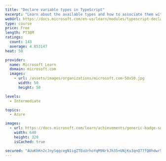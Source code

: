 ```yaml
---
title: "Declare variable types in TypeScript"
excerpt: "Learn about the available types and how to associate them with variables."
webUrl: https://docs.microsoft.com/en-us/learn/modules/typescript-declare-variable-types/
type: course
price: Free
length: PT38M
ratings:
  count: 143
  average: 4.853147
heat: 50

provider:
  name: Microsoft Learn
  domain: microsoft.com
  images:
    - url: /assets/images/organizations/microsoft.com-50x50.jpg
      width: 50
      height: 50

levels:
  - Intermediate

topics:
  - Azure

images:
  - url: https://docs.microsoft.com/learn/achievements/generic-badge-social.png
    width: 640
    height: 320
    isCached: true

secured: "AUuKhKn2cJnySqqcegN1igZTEuUrhoYqM9NrkJh35+UNjKu3qnQ77fQ0hdwr5GrtwLL6mOMwmNg8qkM4SzJOTK/TIGUvdNozy9IS7TPdw5fR9RlEe5WtuiA6qqtcX6f+y6If9jIAQuXdFWNBbdtox6JaajqsP5NDAK4I4IZ5Qhgmir2ujc+dGDEywQOdIHfzz+ghreSOTGsX/KI7Va+sGJZIalc3uD1ygHL7Ui6B5Zpeedan0/4/BU2MObhpbBJ0uKNHivD4uyBh0ord+Poxfmm0BW3qsZUprbc5RQba38gmI7WoxqVQOWeAq9zShrzdWHZ6BI3/8NwiFcYd2RaH16+sXxyco5hEhm8xPTK//YOx2KcxolTDQoKblqSyjtzBPEo5Y3sRugKKRxFI4uqCSmGYyr3kyGVdejNp1jwAZbM=;cGvvrCWhUlGtl8W6ix2HGg=="
---
```



